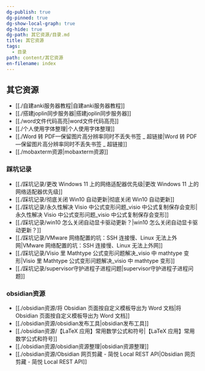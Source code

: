 ```yaml
---
dg-publish: true
dg-pinned: true
dg-show-local-graph: true
dg-hide: true
dg-path: 其它资源/目录.md
title: 其它资源
tags:
  - 目录
path: content/其它资源
en-filename: index
---
```

## 其它资源
- [[./自建anki服务器教程|自建anki服务器教程]]
- [[./搭建joplin同步服务器|搭建joplin同步服务器]]
- [[./word文件代码高亮|word文件代码高亮]]
- [[./个人使用字体整理|个人使用字体整理]]
- [[./Word 转 PDF—保留图片高分辨率同时不丢失书签 _ 超链接|Word 转 PDF—保留图片高分辨率同时不丢失书签 _ 超链接]]
- [[./mobaxterm资源|mobaxterm资源]]

### 踩坑记录
- [[./踩坑记录/更改 Windows 11 上的网络适配器优先级|更改 Windows 11 上的网络适配器优先级]]
- [[./踩坑记录/彻底关闭 Win10 自动更新|彻底关闭 Win10 自动更新]]
- [[./踩坑记录/永久性解决 Visio 中公式变形问题_visio 中公式复制保存会变形|永久性解决 Visio 中公式变形问题_visio 中公式复制保存会变形]]
- [[./踩坑记录/win10 怎么关闭自动显卡驱动更新？|win10 怎么关闭自动显卡驱动更新？]]
- [[./踩坑记录/VMware 网络配置的坑：SSH 连接慢、Linux 无法上外网|VMware 网络配置的坑：SSH 连接慢、Linux 无法上外网]]
- [[./踩坑记录/Visio 里 Mathtype 公式变形问题解决_visio 中 mathtype 变形|Visio 里 Mathtype 公式变形问题解决_visio 中 mathtype 变形]]
- [[./踩坑记录/supervisor守护进程子进程问题|supervisor守护进程子进程问题]]

### obsidian资源
- [[./obsidian资源/将 Obsidian 页面按自定义模板导出为 Word 文档|将 Obsidian 页面按自定义模板导出为 Word 文档]]
- [[./obsidian资源/obsidian发布工具|obsidian发布工具]]
- [[./obsidian资源/【LaTeX 应用】常用数学公式和符号|【LaTeX 应用】常用数学公式和符号]]
- [[./obsidian资源/obsidian资源整理|obsidian资源整理]]
- [[./obsidian资源/Obsidian 网页剪藏 - 简悦   Local REST API|Obsidian 网页剪藏 - 简悦   Local REST API]]

